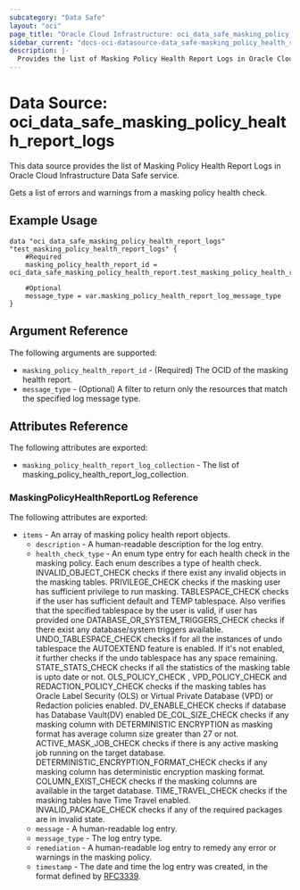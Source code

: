 ```yaml
---
subcategory: "Data Safe"
layout: "oci"
page_title: "Oracle Cloud Infrastructure: oci_data_safe_masking_policy_health_report_logs"
sidebar_current: "docs-oci-datasource-data_safe-masking_policy_health_report_logs"
description: |-
  Provides the list of Masking Policy Health Report Logs in Oracle Cloud Infrastructure Data Safe service
---
```


# Data Source: oci_data_safe_masking_policy_health_report_logs
This data source provides the list of Masking Policy Health Report Logs in Oracle Cloud Infrastructure Data Safe service.

Gets a list of errors and warnings from a masking policy health check.


## Example Usage

```hcl
data "oci_data_safe_masking_policy_health_report_logs" "test_masking_policy_health_report_logs" {
	#Required
	masking_policy_health_report_id = oci_data_safe_masking_policy_health_report.test_masking_policy_health_report.id

	#Optional
	message_type = var.masking_policy_health_report_log_message_type
}
```

## Argument Reference

The following arguments are supported:

* `masking_policy_health_report_id` - (Required) The OCID of the masking health report.
* `message_type` - (Optional) A filter to return only the resources that match the specified log message type.


## Attributes Reference

The following attributes are exported:

* `masking_policy_health_report_log_collection` - The list of masking_policy_health_report_log_collection.

### MaskingPolicyHealthReportLog Reference

The following attributes are exported:

* `items` - An array of masking policy health report objects.
	* `description` - A human-readable description for the log entry.
	* `health_check_type` - An enum type entry for each health check in the masking policy. Each enum describes a type of health check. INVALID_OBJECT_CHECK checks if there exist any invalid objects in the masking tables. PRIVILEGE_CHECK checks if the masking user has sufficient privilege to run masking. TABLESPACE_CHECK checks if the user has sufficient default and TEMP tablespace. Also verifies that the specified tablespace by the user is valid, if user has provided one DATABASE_OR_SYSTEM_TRIGGERS_CHECK checks if there exist any database/system triggers available. UNDO_TABLESPACE_CHECK checks if for all the instances of undo tablespace the AUTOEXTEND feature is enabled.  If it's not enabled, it further checks if the undo tablespace has any space remaining. STATE_STATS_CHECK checks if all the statistics of the masking table is upto date or not. OLS_POLICY_CHECK , VPD_POLICY_CHECK and REDACTION_POLICY_CHECK checks if the masking tables has Oracle Label Security (OLS) or Virtual Private Database (VPD) or Redaction policies enabled. DV_ENABLE_CHECK checks if database has Database Vault(DV) enabled DE_COL_SIZE_CHECK checks if any masking column with DETERMINISTIC ENCRYPTION as masking format has average column size greater than 27 or not. ACTIVE_MASK_JOB_CHECK checks if there is any active masking job running on the target database. DETERMINISTIC_ENCRYPTION_FORMAT_CHECK checks if any masking column has deterministic encryption masking format. COLUMN_EXIST_CHECK checks if the masking columns are available in the target database. TIME_TRAVEL_CHECK checks if the masking tables have Time Travel enabled. INVALID_PACKAGE_CHECK checks if any of the required packages are in invalid state. 
	* `message` - A human-readable log entry.
	* `message_type` - The log entry type.
	* `remediation` - A human-readable log entry to remedy any error or warnings in the masking policy.
	* `timestamp` - The date and time the log entry was created, in the format defined by [RFC3339](https://tools.ietf.org/html/rfc3339). 

